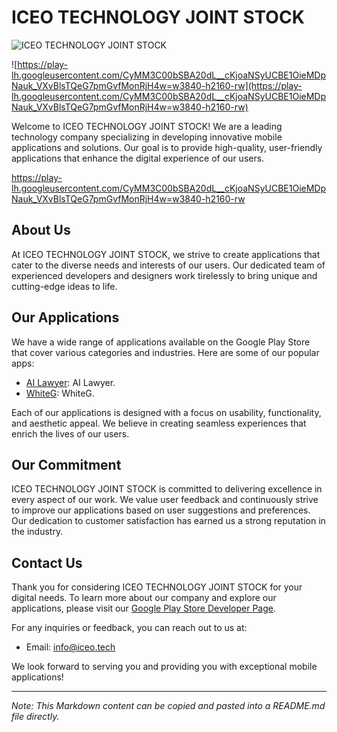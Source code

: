 # ICEO TECHNOLOGY JOINT STOCK

![ICEO TECHNOLOGY JOINT STOCK]([https://lh3.googleusercontent.com/y1uT2r2fO_yv-GItmOpLGvgJNdjqyKwmMxdq5-2d_KqONhrQfi0B4U6tW_-eqM0iFA=s180-rw]([https://lh3.googleusercontent.com/y1uT2r2fO_yv-GItmOpLGvgJNdjqyKwmMxdq5-2d_KqONhrQfi0B4U6tW_-eqM0iFA=s180-rw))


![https://play-lh.googleusercontent.com/CyMM3C00bSBA20dL__cKjoaNSyUCBE1OieMDpNauk_VXvBlsTQeG7pmGvfMonRjH4w=w3840-h2160-rw](https://play-lh.googleusercontent.com/CyMM3C00bSBA20dL__cKjoaNSyUCBE1OieMDpNauk_VXvBlsTQeG7pmGvfMonRjH4w=w3840-h2160-rw)

Welcome to ICEO TECHNOLOGY JOINT STOCK! We are a leading technology company specializing in developing innovative mobile applications and solutions. Our goal is to provide high-quality, user-friendly applications that enhance the digital experience of our users.

https://play-lh.googleusercontent.com/CyMM3C00bSBA20dL__cKjoaNSyUCBE1OieMDpNauk_VXvBlsTQeG7pmGvfMonRjH4w=w3840-h2160-rw
## About Us

At ICEO TECHNOLOGY JOINT STOCK, we strive to create applications that cater to the diverse needs and interests of our users. Our dedicated team of experienced developers and designers work tirelessly to bring unique and cutting-edge ideas to life.

## Our Applications

We have a wide range of applications available on the Google Play Store that cover various categories and industries. Here are some of our popular apps:

- [AI Lawyer]([https://play.google.com/store/apps/details?id=com.app1.package](https://play.google.com/store/apps/details?id=com.iceo.law.ai)): AI Lawyer.
- [WhiteG]([https://play.google.com/store/apps/details?id=com.app2.package](https://play.google.com/store/apps/details?id=com.taki.lgbt.whiteg)): WhiteG.

Each of our applications is designed with a focus on usability, functionality, and aesthetic appeal. We believe in creating seamless experiences that enrich the lives of our users.

## Our Commitment

ICEO TECHNOLOGY JOINT STOCK is committed to delivering excellence in every aspect of our work. We value user feedback and continuously strive to improve our applications based on user suggestions and preferences. Our dedication to customer satisfaction has earned us a strong reputation in the industry.

## Contact Us

Thank you for considering ICEO TECHNOLOGY JOINT STOCK for your digital needs. To learn more about our company and explore our applications, please visit our [Google Play Store Developer Page](https://play.google.com/store/apps/dev?id=7924275067492003474).

For any inquiries or feedback, you can reach out to us at:

- Email: info@iceo.tech

We look forward to serving you and providing you with exceptional mobile applications!

---

*Note: This Markdown content can be copied and pasted into a README.md file directly.*
